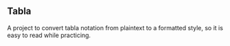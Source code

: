 ## Tabla
A project to convert tabla notation from plaintext to a formatted style, so it
is easy to read while practicing.
